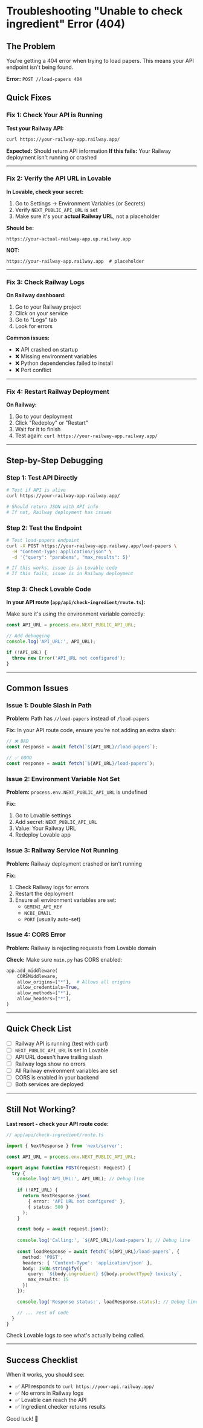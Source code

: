 # Troubleshooting "Unable to check ingredient" Error (404)

## The Problem

You're getting a 404 error when trying to load papers. This means your API endpoint isn't being found.

**Error:** `POST //load-papers 404`

## Quick Fixes

### Fix 1: Check Your API is Running

**Test your Railway API:**

```bash
curl https://your-railway-app.railway.app/
```

**Expected:** Should return API information
**If this fails:** Your Railway deployment isn't running or crashed

---

### Fix 2: Verify the API URL in Lovable

**In Lovable, check your secret:**

1. Go to Settings → Environment Variables (or Secrets)
2. Verify `NEXT_PUBLIC_API_URL` is set
3. Make sure it's your **actual Railway URL**, not a placeholder

**Should be:**
```
https://your-actual-railway-app.up.railway.app
```

**NOT:**
```
https://your-railway-app.railway.app  # placeholder
```

---

### Fix 3: Check Railway Logs

**On Railway dashboard:**

1. Go to your Railway project
2. Click on your service
3. Go to "Logs" tab
4. Look for errors

**Common issues:**
- ❌ API crashed on startup
- ❌ Missing environment variables
- ❌ Python dependencies failed to install
- ❌ Port conflict

---

### Fix 4: Restart Railway Deployment

**On Railway:**

1. Go to your deployment
2. Click "Redeploy" or "Restart"
3. Wait for it to finish
4. Test again: `curl https://your-railway-app.railway.app/`

---

## Step-by-Step Debugging

### Step 1: Test API Directly

```bash
# Test if API is alive
curl https://your-railway-app.railway.app/

# Should return JSON with API info
# If not, Railway deployment has issues
```

### Step 2: Test the Endpoint

```bash
# Test load-papers endpoint
curl -X POST https://your-railway-app.railway.app/load-papers \
  -H "Content-Type: application/json" \
  -d '{"query": "parabens", "max_results": 5}'

# If this works, issue is in Lovable code
# If this fails, issue is in Railway deployment
```

### Step 3: Check Lovable Code

**In your API route (`app/api/check-ingredient/route.ts`):**

Make sure it's using the environment variable correctly:

```typescript
const API_URL = process.env.NEXT_PUBLIC_API_URL;

// Add debugging
console.log('API_URL:', API_URL);

if (!API_URL) {
  throw new Error('API_URL not configured');
}
```

---

## Common Issues

### Issue 1: Double Slash in Path

**Problem:** Path has `//load-papers` instead of `/load-papers`

**Fix:** In your API route code, ensure you're not adding an extra slash:

```typescript
// ❌ BAD
const response = await fetch(`${API_URL}//load-papers`);

// ✅ GOOD
const response = await fetch(`${API_URL}/load-papers`);
```

### Issue 2: Environment Variable Not Set

**Problem:** `process.env.NEXT_PUBLIC_API_URL` is undefined

**Fix:**
1. Go to Lovable settings
2. Add secret: `NEXT_PUBLIC_API_URL`
3. Value: Your Railway URL
4. Redeploy Lovable app

### Issue 3: Railway Service Not Running

**Problem:** Railway deployment crashed or isn't running

**Fix:**
1. Check Railway logs for errors
2. Restart the deployment
3. Ensure all environment variables are set:
   - `GEMINI_API_KEY`
   - `NCBI_EMAIL`
   - `PORT` (usually auto-set)

### Issue 4: CORS Error

**Problem:** Railway is rejecting requests from Lovable domain

**Check:** Make sure `main.py` has CORS enabled:

```python
app.add_middleware(
    CORSMiddleware,
    allow_origins=["*"],  # Allows all origins
    allow_credentials=True,
    allow_methods=["*"],
    allow_headers=["*"],
)
```

---

## Quick Check List

- [ ] Railway API is running (test with curl)
- [ ] `NEXT_PUBLIC_API_URL` is set in Lovable
- [ ] API URL doesn't have trailing slash
- [ ] Railway logs show no errors
- [ ] All Railway environment variables are set
- [ ] CORS is enabled in your backend
- [ ] Both services are deployed

---

## Still Not Working?

**Last resort - check your API route code:**

```typescript
// app/api/check-ingredient/route.ts

import { NextResponse } from 'next/server';

const API_URL = process.env.NEXT_PUBLIC_API_URL;

export async function POST(request: Request) {
  try {
    console.log('API_URL:', API_URL); // Debug line
    
    if (!API_URL) {
      return NextResponse.json(
        { error: 'API URL not configured' },
        { status: 500 }
      );
    }

    const body = await request.json();
    
    console.log('Calling:', `${API_URL}/load-papers`); // Debug line
    
    const loadResponse = await fetch(`${API_URL}/load-papers`, {
      method: 'POST',
      headers: { 'Content-Type': 'application/json' },
      body: JSON.stringify({
        query: `${body.ingredient} ${body.productType} toxicity`,
        max_results: 15
      })
    });

    console.log('Response status:', loadResponse.status); // Debug line

    // ... rest of code
  }
}
```

Check Lovable logs to see what's actually being called.

---

## Success Checklist

When it works, you should see:
- ✅ API responds to `curl https://your-api.railway.app/`
- ✅ No errors in Railway logs
- ✅ Lovable can reach the API
- ✅ Ingredient checker returns results

Good luck! 🚀
